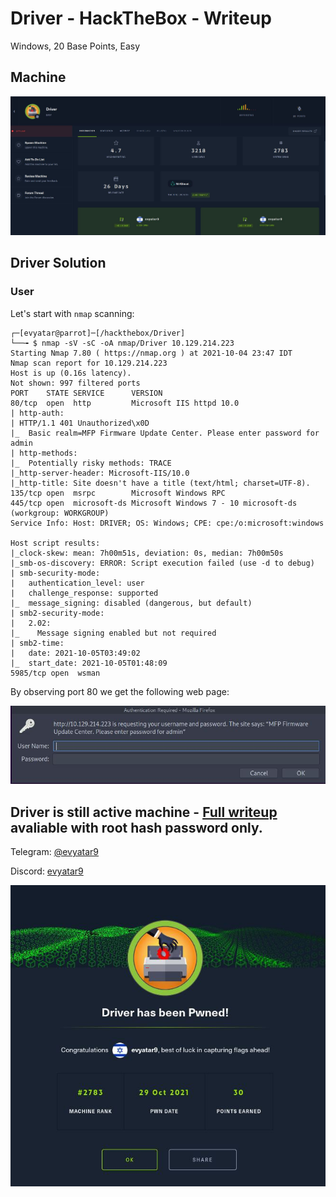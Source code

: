 # Driver - HackTheBox - Writeup
Windows, 20 Base Points, Easy

## Machine

![‏‏Driver.JPG](images/Driver.JPG)
 
## Driver Solution

### User

Let's start with ```nmap``` scanning:

```console
┌─[evyatar@parrot]─[/hackthebox/Driver]
└──╼ $ nmap -sV -sC -oA nmap/Driver 10.129.214.223
Starting Nmap 7.80 ( https://nmap.org ) at 2021-10-04 23:47 IDT
Nmap scan report for 10.129.214.223
Host is up (0.16s latency).
Not shown: 997 filtered ports
PORT    STATE SERVICE      VERSION
80/tcp  open  http         Microsoft IIS httpd 10.0
| http-auth: 
| HTTP/1.1 401 Unauthorized\x0D
|_  Basic realm=MFP Firmware Update Center. Please enter password for admin
| http-methods: 
|_  Potentially risky methods: TRACE
|_http-server-header: Microsoft-IIS/10.0
|_http-title: Site doesn't have a title (text/html; charset=UTF-8).
135/tcp open  msrpc        Microsoft Windows RPC
445/tcp open  microsoft-ds Microsoft Windows 7 - 10 microsoft-ds (workgroup: WORKGROUP)
Service Info: Host: DRIVER; OS: Windows; CPE: cpe:/o:microsoft:windows

Host script results:
|_clock-skew: mean: 7h00m51s, deviation: 0s, median: 7h00m50s
|_smb-os-discovery: ERROR: Script execution failed (use -d to debug)
| smb-security-mode: 
|   authentication_level: user
|   challenge_response: supported
|_  message_signing: disabled (dangerous, but default)
| smb2-security-mode: 
|   2.02: 
|_    Message signing enabled but not required
| smb2-time: 
|   date: 2021-10-05T03:49:02
|_  start_date: 2021-10-05T01:48:09
5985/tcp open  wsman

```

By observing port 80 we get the following web page:

![port80.JPG](images/port80.JPG)

## Driver is still active machine - [Full writeup](Driver-Writeup.pdf) avaliable with root hash password only.

Telegram: [@evyatar9](https://t.me/evyatar9)

Discord: [evyatar9](https://discordapp.com/users/812805349815091251)

![pwn.JPG](images/pwn.JPG)